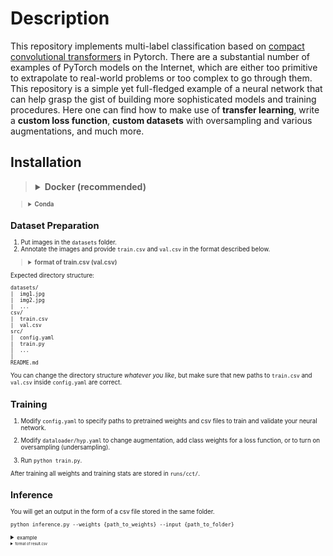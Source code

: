 # Description
This repository implements multi-label classification based on [compact convolutional transformers](https://github.com/SHI-Labs/Compact-Transformers) in Pytorch. There are a substantial number of examples of PyTorch models on the Internet, which are either too primitive to extrapolate to real-world problems or too complex to go through them. This repository is a simple yet full-fledged example of a neural network that can help grasp the gist of building more sophisticated models and training procedures. Here one can find how to make use of **transfer learning**, write a **custom loss function**, **custom datasets** with oversampling and various augmentations, and much more.

## Installation
><details><summary> <b>Docker (recommended)</b> </summary>
>
> ``` shell
> # create a docker container, you can change shm (shared memory) if you have more
> docker run --gpus all -it --name cct --shm-size=10g -v {path_to_cloned_repository}:/cct/ -v {path_to_data_dir}:/cct/datasets/ nvcr.io/nvidia/pytorch:21.05-py3
>
># go to src
> cd /cct/src
>```
>
><details><summary><small>example<small></summary>
>
> ``` shell
>docker run --gpus all -it --name cct --shm-size=10g -v /mnt/d/cct/:/cct/ -v /mnt/d/datasets/cats/:/cct/datasets/ nvcr.io/nvidia/pytorch:21.05-py3
>
>```
>
</details>
</details>


><details><summary> <b>Conda</b> </summary>
>
> 1. Create a conda environment and activate it.
>
>``` shell
>conda create --name cct python=3.8 -y
>conda activate cct
>```
>
> 2. Install PyTorch following [official instructions](https://pytorch.org/get-started/locally). Make sure that your CUDA drives are compatible with the CUDA Toolkit you are to install (see [cuda-toolkit](https://docs.nvidia.com/cuda/cuda-toolkit-release-notes/index.html)). This repository was tested with `pytorch==1.9.0 torchvision==0.10.0 torchaudio==0.9.0`.
>
> 3. Download [this](https://github.com/d1ox1de/cct.git) repository and install required packages.
>
>``` shell
> git clone https://github.com/d1ox1de/cct.git
> cd cct
> pip install -r requirements.txt
> cd src
>```
> 
</details>



## Dataset Preparation
1. Put images in the `datasets` folder. 
2. Annotate the images and provide `train.csv` and `val.csv` in the format described below.

><details><summary><b>format of train.csv (val.csv)</b></summary>
>
>Image paths in the "filename" field must be **absolute paths**. You can change the number and names of custom labels ("label1", "label2", ..., "labeln"), but the `"no_object"` field must always be present. It denotes whether there is one of the labels (from "label1" to "labeln") in an image. `"no_object"=1` means there are no labels at all (so all other labels are set to 0). `"no_object"=0` means there is at least one label in an image.
>
>| filename 				 | no_object  | label1   | label2 |  ...   | labeln |
>| :---     				 | :----:     | :----:	 | :----: |	:----: |:----:  |
>| /cct/datasets/img1.jpg    | 1 		  | 0        | 0      |	...	   | 0      |
>| /cct/datasets/img2.jpg    | 0          | 1        | 1      | ...    | 0      |
>| /cct/datasets/img3.jpg    | 0          | 1        | 0      | ...    | 1      |
>| /cct/datasets/img4.jpg    | 0          | 0        | 0      | ...    | 1      |
>
></details>



Expected directory structure:

```
datasets/
|  img1.jpg
|  img2.jpg
|  ...
csv/
|  train.csv
|  val.csv
src/
│  config.yaml
|  train.py
│  ...   
│
README.md
```
You can change the directory structure *whatever you like*, but make sure that new paths to `train.csv` and `val.csv` inside `config.yaml` are correct.


## Training
1. Modify `config.yaml` to specify paths to pretrained weights and csv files to train and validate your neural network. 

2. Modify `dataloader/hyp.yaml` to change augmentation, add class weights for a loss function, or to turn on oversampling (undersampling).

3. Run `python train.py`.

After training all weights and training stats are stored in `runs/cct/`.

## Inference
You will get an output in the form of a csv file stored in the same folder.

``` shell
python inference.py --weights {path_to_weights} --input {path_to_folder}
```

<details><summary> <small>example<small> </summary>

``` shell
# providing and additional flag argument --output you can specify a folder in which the result is stored
python inference.py --weights ./runs/cct_31-12-2022_0/weights/best.pt --input /mnt/d/images --output .
```

</details>


<details><summary> <small>format of result.csv<small> </summary>

| Filename 				 | Label  | Confidence |
| :---     				 | :----: | :----:	   | 			
| /mnt/d/images/img1.jpg | label2 | 0.95       |
| /mnt/d/images/img2.jpg | label2 | 0.79       |
| /mnt/d/images/img2.jpg | label4 | 0.72       |
| /mnt/d/images/img3.jpg | label1 | 0.86       |
| /mnt/d/images/img3.jpg | label3 | 0.56       |

</details>